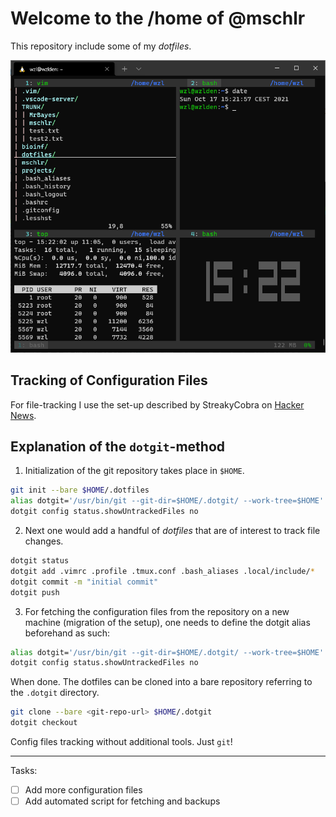 # Welcome to the /home of @mschlr

This repository include some of my _dotfiles_.


![Terminal Screenshot](resources/pics/terminal.png)


## Tracking of Configuration Files

For file-tracking I use the set-up described by StreakyCobra on 
[Hacker News](https://news.ycombinator.com/item?id=11071754).

## Explanation of the `dotgit`-method

1. Initialization of the git repository takes place in `$HOME`.

```bash
git init --bare $HOME/.dotfiles
alias dotgit='/usr/bin/git --git-dir=$HOME/.dotgit/ --work-tree=$HOME'
dotgit config status.showUntrackedFiles no
```

2. Next one would add a handful of _dotfiles_ that are of interest to track 
file changes.

```bash
dotgit status
dotgit add .vimrc .profile .tmux.conf .bash_aliases .local/include/*
dotgit commit -m "initial commit"
dotgit push
```

3. For fetching the configuration files from the repository on a new machine
(migration of the setup), one needs to define the dotgit alias beforehand as 
such:

```bash
alias dotgit='/usr/bin/git --git-dir=$HOME/.dotgit/ --work-tree=$HOME'
dotgit config status.showUntrackedFiles no
```

When done. The dotfiles can be cloned into a bare repository referring to the
`.dotgit` directory.

```bash
git clone --bare <git-repo-url> $HOME/.dotgit
dotgit checkout
```

Config files tracking without additional tools. Just `git`!

---

Tasks:
- [ ] Add more configuration files
- [ ] Add automated script for fetching and backups
